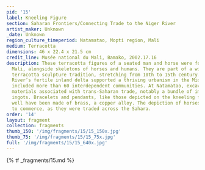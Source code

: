 ```yaml
---
pid: '15'
label: Kneeling Figure
section: Saharan Frontiers/Connecting Trade to the Niger River
artist_maker: Unknown
_date: Unknown
region_culture_timeperiod: Natamatao, Mopti region, Mali
medium: Terracotta
dimensions: 46 x 22.4 x 21.5 cm
credit_line: Musée national du Mali, Bamako, 2002.17.16
description: These terracotta figures of a seated man and horse were found at Natamatao,
  Mali, alongside skeletons of horses and humans. They are part of a widespread local
  terracotta sculpture tradition, stretching from 10th to 15th century. The Niger
  River’s fertile inland delta supported a thriving urbanism in the Middle Ages that
  included more than 60 interdependent communities. At Natamatao, excavations unearthed
  materials associated with trans-Saharan trade, notably a bundle of imported copper
  ingots. Bracelets and pendants, like those depicted on the kneeling figure, might
  well have been made of brass, a copper alloy. The depiction of horses likewise points
  to commerce, as they were traded across the Sahara.
order: '14'
layout: fragment
collection: fragments
thumb_150: '/img/fragments/15/15_150x.jpg'
thumb_75: '/img/fragments/15/15_75x.jpg'
full: '/img/fragments/15/15_640x.jpg'
---
```


{% tf _fragments/15.md %}